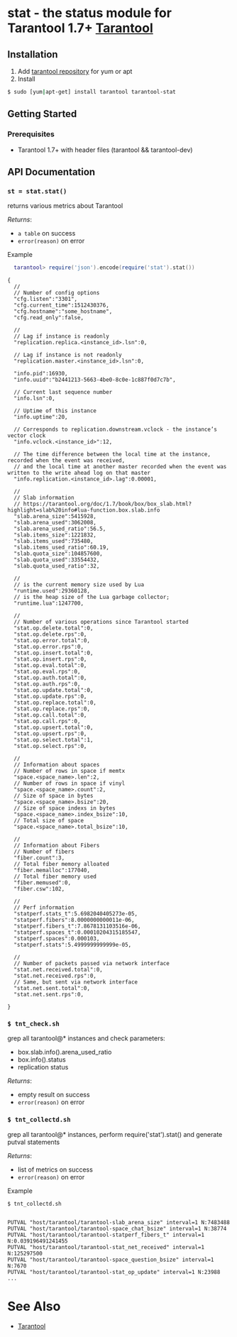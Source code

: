 # stat - the status module for Tarantool 1.7+ [Tarantool][]

## Installation
1. Add [tarantool repository](http://tarantool.org/download.html) for
   yum or apt
2. Install
```bash
$ sudo [yum|apt-get] install tarantool tarantool-stat
```

## Getting Started

### Prerequisites

 * Tarantool 1.7+ with header files (tarantool && tarantool-dev)

## API Documentation

### `st = stat.stat()`

returns various metrics about Tarantool

*Returns*:

 - `a table` on success
 - `error(reason)` on error

Example

``` lua
  tarantool> require('json').encode(require('stat').stat())
```

```
{
  //
  // Number of config options
  "cfg.listen":"3301",
  "cfg.current_time":1512430376,
  "cfg.hostname":"some_hostname",
  "cfg.read_only":false,
  
  //
  // Lag if instance is readonly 
  "replication.replica.<instance_id>.lsn":0,
  
  // Lag if instance is not readonly 
  "replication.master.<instance_id>.lsn":0,
  
  "info.pid":16930,
  "info.uuid":"b2441213-5663-4be0-8c0e-1c887f0d7c7b",
  
  // Current last sequence number
  "info.lsn":0,
  
  // Uptime of this instance
  "info.uptime":20,
  
  // Corresponds to replication.downstream.vclock - the instance’s vector clock 
  "info.vclock.<instance_id>":12,
  
  // The time difference between the local time at the instance, recorded when the event was received, 
  // and the local time at another master recorded when the event was written to the write ahead log on that master
  "info.replication.<instance_id>.lag":0.00001,
  
  //
  // Slab information
  // https://tarantool.org/doc/1.7/book/box/box_slab.html?highlight=slab%20info#lua-function.box.slab.info
  "slab.arena_size":5415928,
  "slab.arena_used":3062008,
  "slab.arena_used_ratio":56.5,
  "slab.items_size":1221832,
  "slab.items_used":735480,
  "slab.items_used_ratio":60.19,
  "slab.quota_size":104857600,
  "slab.quota_used":33554432,
  "slab.quota_used_ratio":32,
  
  //
  // is the current memory size used by Lua
  "runtime.used":29360128,
  // is the heap size of the Lua garbage collector;
  "runtime.lua":1247700,
  
  //
  // Number of various operations since Tarantool started
  "stat.op.delete.total":0,
  "stat.op.delete.rps":0,
  "stat.op.error.total":0,
  "stat.op.error.rps":0,
  "stat.op.insert.total":0,
  "stat.op.insert.rps":0,
  "stat.op.eval.total":0,
  "stat.op.eval.rps":0,
  "stat.op.auth.total":0,
  "stat.op.auth.rps":0,
  "stat.op.update.total":0,
  "stat.op.update.rps":0,
  "stat.op.replace.total":0,
  "stat.op.replace.rps":0,
  "stat.op.call.total":0,
  "stat.op.call.rps":0,
  "stat.op.upsert.total":0,
  "stat.op.upsert.rps":0,
  "stat.op.select.total":1,
  "stat.op.select.rps":0,
  
  //
  // Information about spaces
  // Number of rows in space if memtx
  "space.<space_name>.len":2,
  // Number of rows in space if vinyl
  "space.<space_name>.count":2,
  // Size of space in bytes
  "space.<space_name>.bsize":20,
  // Size of space indexs in bytes
  "space.<space_name>.index_bsize":10,
  // Total size of space
  "space.<space_name>.total_bsize":10,
  
  //
  // Information about Fibers
  // Number of fibers
  "fiber.count":3,
  // Total fiber memory alloated
  "fiber.memalloc":177040,
  // Total fiber memory used
  "fiber.memused":0,
  "fiber.csw":102,
  
  //
  // Perf information
  "statperf.stats_t":5.6982040405273e-05,
  "statperf.fibers":8.0000000000011e-06,
  "statperf.fibers_t":7.8678131103516e-06,
  "statperf.spaces_t":0.00010204315185547,
  "statperf.spaces":0.000103,
  "statperf.stats":5.4999999999999e-05,
  
  //
  // Number of packets passed via network interface
  "stat.net.received.total":0,
  "stat.net.received.rps":0,
  // Same, but sent via network interface
  "stat.net.sent.total":0,
  "stat.net.sent.rps":0,

}
```

### `$ tnt_check.sh`
grep all tarantool@* instances and check parameters:
 * box.slab.info().arena_used_ratio
 * box.info().status
 * replication status

*Returns*:

 - empty result on success
 - `error(reason)` on error

### `$ tnt_collectd.sh`
grep all tarantool@* instances, perform require('stat').stat() and generate putval statements

*Returns*:

 - list of metrics on success
 - `error(reason)` on error
 
 Example

``` 
$ tnt_collectd.sh
```

```

PUTVAL "host/tarantool/tarantool-slab_arena_size" interval=1 N:7483488
PUTVAL "host/tarantool/tarantool-space_chat_bsize" interval=1 N:38774
PUTVAL "host/tarantool/tarantool-statperf_fibers_t" interval=1 N:0.039196491241455
PUTVAL "host/tarantool/tarantool-stat_net_received" interval=1 N:125297500
PUTVAL "host/tarantool/tarantool-space_question_bsize" interval=1 N:7670
PUTVAL "host/tarantool/tarantool-stat_op_update" interval=1 N:23988
...
```


# See Also

 * [Tarantool][]

[Tarantool]: http://github.com/tarantool/tarantool
